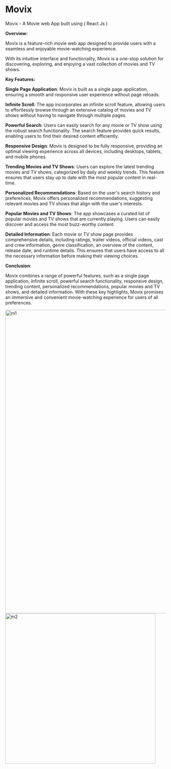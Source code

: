 # Movix
Movix - A Movie web App built using ( React Js )

**Overview:**

Movix is a feature-rich movie web app designed to provide users with a seamless and enjoyable movie-watching experience. 

With its intuitive interface and functionality, Movix is a one-stop solution for discovering, exploring, and enjoying a vast collection of movies and TV shows.

**Key Features:**

**Single Page Application**: Movix is built as a single page application, ensuring a smooth and responsive user experience without page reloads.

**Infinite Scroll**: The app incorporates an infinite scroll feature, allowing users to effortlessly browse through an extensive catalog of movies and TV shows without having to navigate through multiple pages.

**Powerful Search**: Users can easily search for any movie or TV show using the robust search functionality. The search feature provides quick results, enabling users to find their desired content efficiently.

**Responsive Design**: Movix is designed to be fully responsive, providing an optimal viewing experience across all devices, including desktops, tablets, and mobile phones.

**Trending Movies and TV Shows**: Users can explore the latest trending movies and TV shows, categorized by daily and weekly trends. This feature ensures that users stay up to date with the most popular content in real-time.

**Personalized Recommendations**: Based on the user's search history and preferences, Movix offers personalized recommendations, suggesting relevant movies and TV shows that align with the user's interests.

**Popular Movies and TV Shows**: The app showcases a curated list of popular movies and TV shows that are currently playing. Users can easily discover and access the most buzz-worthy content.

**Detailed Information**: Each movie or TV show page provides comprehensive details, including ratings, trailer videos, official videos, cast and crew information, genre classification, an overview of the content, release date, and runtime details. This ensures that users have access to all the necessary information before making their viewing choices.

**Conclusion**:

Movix combines a range of powerful features, such as a single page application, infinite scroll, powerful search functionality, responsive design, trending content, personalized recommendations, popular movies and TV shows, and detailed information. With these key highlights, Movix promises an immersive and convenient movie-watching experience for users of all preferences.

<img width="952" alt="m1" src="https://github.com/pavan-s-5/Movix-MovieApp/assets/131233727/8c33913f-2aa5-4877-8671-c3f898ecc2a0">
<img width="472" alt="m2" src="https://github.com/pavan-s-5/Movix-MovieApp/assets/131233727/7f22dd5e-aaef-4c7f-8bb6-33a20c99fdd8">
